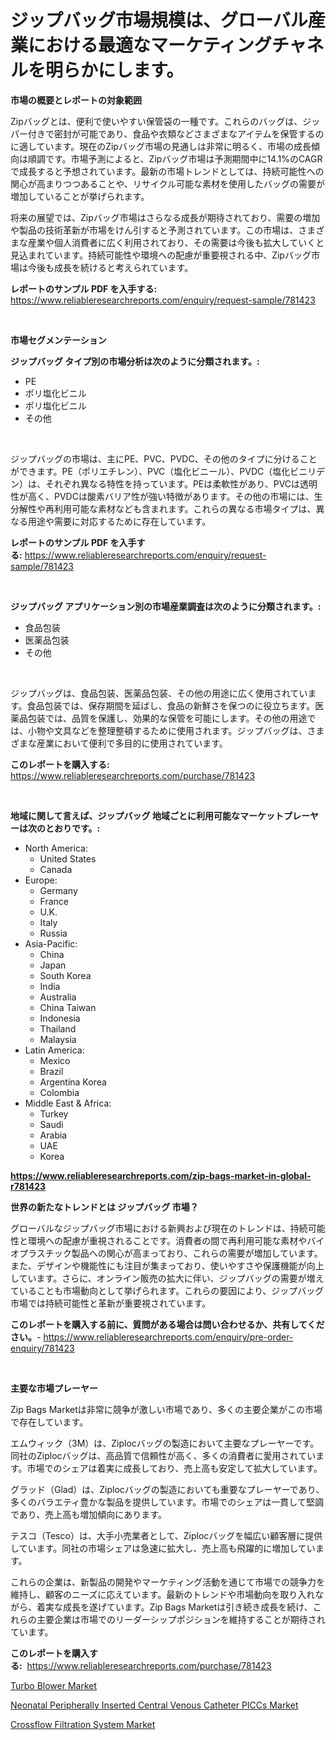 <p><h1>ジップバッグ市場規模は、グローバル産業における最適なマーケティングチャネルを明らかにします。</h1></p><p><strong>市場の概要とレポートの対象範囲</strong></p>
<p><p>Zipバッグとは、便利で使いやすい保管袋の一種です。これらのバッグは、ジッパー付きで密封が可能であり、食品や衣類などさまざまなアイテムを保管するのに適しています。現在のZipバッグ市場の見通しは非常に明るく、市場の成長傾向は順調です。市場予測によると、Zipバッグ市場は予測期間中に14.1%のCAGRで成長すると予想されています。最新の市場トレンドとしては、持続可能性への関心が高まりつつあることや、リサイクル可能な素材を使用したバッグの需要が増加していることが挙げられます。</p><p>将来の展望では、Zipバッグ市場はさらなる成長が期待されており、需要の増加や製品の技術革新が市場をけん引すると予測されています。この市場は、さまざまな産業や個人消費者に広く利用されており、その需要は今後も拡大していくと見込まれています。持続可能性や環境への配慮が重要視される中、Zipバッグ市場は今後も成長を続けると考えられています。</p></p>
<p><strong>レポートのサンプル PDF を入手する:</strong> <a href="https://www.reliableresearchreports.com/enquiry/request-sample/781423">https://www.reliableresearchreports.com/enquiry/request-sample/781423</a></p>
<p>&nbsp;</p>
<p><strong>市場セグメンテーション</strong></p>
<p><strong>ジップバッグ タイプ別の市場分析は次のように分類されます。:</strong></p>
<p><ul><li>PE</li><li>ポリ塩化ビニル</li><li>ポリ塩化ビニル</li><li>その他</li></ul></p>
<p>&nbsp;</p>
<p><p>ジップバッグの市場は、主にPE、PVC、PVDC、その他のタイプに分けることができます。PE（ポリエチレン）、PVC（塩化ビニール）、PVDC（塩化ビニリデン）は、それぞれ異なる特性を持っています。PEは柔軟性があり、PVCは透明性が高く、PVDCは酸素バリア性が強い特徴があります。その他の市場には、生分解性や再利用可能な素材なども含まれます。これらの異なる市場タイプは、異なる用途や需要に対応するために存在しています。</p></p>
<p><strong>レポートのサンプル PDF を入手する:</strong>&nbsp;<a href="https://www.reliableresearchreports.com/enquiry/request-sample/781423">https://www.reliableresearchreports.com/enquiry/request-sample/781423</a></p>
<p>&nbsp;</p>
<p><strong> ジップバッグ アプリケーション別の市場産業調査は次のように分類されます。:</strong></p>
<p><ul><li>食品包装</li><li>医薬品包装</li><li>その他</li></ul></p>
<p>&nbsp;</p>
<p><p>ジップバッグは、食品包装、医薬品包装、その他の用途に広く使用されています。食品包装では、保存期間を延ばし、食品の新鮮さを保つのに役立ちます。医薬品包装では、品質を保護し、効果的な保管を可能にします。その他の用途では、小物や文具などを整理整頓するために使用されます。ジップバッグは、さまざまな産業において便利で多目的に使用されています。</p></p>
<p><strong>このレポートを購入する:</strong>&nbsp; <a href="https://www.reliableresearchreports.com/purchase/781423">https://www.reliableresearchreports.com/purchase/781423</a></p>
<p>&nbsp;</p>
<p><strong>地域に関して言えば、ジップバッグ 地域ごとに利用可能なマーケットプレーヤーは次のとおりです。:</strong></p>
<p><ul>
    <li>
        North America:
        <ul>
            <li>United States</li>
            <li>Canada</li>
        </ul>
    </li>
    <li>
        Europe:
        <ul>
            <li>Germany</li>
            <li>France</li>
            <li>U.K.</li>
            <li>Italy</li>
            <li>Russia</li>
        </ul>
    </li>
    <li>
        Asia-Pacific:
        <ul>
            <li>China</li>
            <li>Japan</li>
            <li>South Korea</li>
            <li>India</li>
            <li>Australia</li>
            <li>China Taiwan</li>
            <li>Indonesia</li>
            <li>Thailand</li>
            <li>Malaysia</li>
        </ul>
    </li>
    <li>
        Latin America:
        <ul>
            <li>Mexico</li>
            <li>Brazil</li>
            <li>Argentina Korea</li>
            <li>Colombia</li>
        </ul>
    </li>
    <li>
        Middle East & Africa:
        <ul>
            <li>Turkey</li>
            <li>Saudi</li>
            <li>Arabia</li>
            <li>UAE</li>
            <li>Korea</li>
        </ul>
    </li>
    </ul></p>
<p><strong><a href="https://www.reliableresearchreports.com/zip-bags-market-in-global-r781423">https://www.reliableresearchreports.com/zip-bags-market-in-global-r781423</a></strong>&nbsp;</p>
<p><strong>世界の新たなトレンドとは ジップバッグ 市場？</strong></p>
<p><p>グローバルなジップバッグ市場における新興および現在のトレンドは、持続可能性と環境への配慮が重視されることです。消費者の間で再利用可能な素材やバイオプラスチック製品への関心が高まっており、これらの需要が増加しています。また、デザインや機能性にも注目が集まっており、使いやすさや保護機能が向上しています。さらに、オンライン販売の拡大に伴い、ジップバッグの需要が増えていることも市場動向として挙げられます。これらの要因により、ジップバッグ市場では持続可能性と革新が重要視されています。</p></p>
<p><strong>このレポートを購入する前に、質問がある場合は問い合わせるか、共有してください。</strong>- <a href="https://www.reliableresearchreports.com/enquiry/pre-order-enquiry/781423">https://www.reliableresearchreports.com/enquiry/pre-order-enquiry/781423</a></p>
<p>&nbsp;</p>
<p><strong>主要な市場プレーヤー</strong></p>
<p><p>Zip Bags Marketは非常に競争が激しい市場であり、多くの主要企業がこの市場で存在しています。</p><p>エムウィック（3M）は、Ziplocバッグの製造において主要なプレーヤーです。同社のZiplocバッグは、高品質で信頼性が高く、多くの消費者に愛用されています。市場でのシェアは着実に成長しており、売上高も安定して拡大しています。</p><p>グラッド（Glad）は、Ziplocバッグの製造においても重要なプレーヤーであり、多くのバラエティ豊かな製品を提供しています。市場でのシェアは一貫して堅調であり、売上高も増加傾向にあります。</p><p>テスコ（Tesco）は、大手小売業者として、Ziplocバッグを幅広い顧客層に提供しています。同社の市場シェアは急速に拡大し、売上高も飛躍的に増加しています。</p><p>これらの企業は、新製品の開発やマーケティング活動を通じて市場での競争力を維持し、顧客のニーズに応えています。最新のトレンドや市場動向を取り入れながら、着実な成長を遂げています。Zip Bags Marketは引き続き成長を続け、これらの主要企業は市場でのリーダーシップポジションを維持することが期待されています。</p></p>
<p><strong>このレポートを購入する:</strong>&nbsp;&nbsp;<a href="https://www.reliableresearchreports.com/purchase/781423">https://www.reliableresearchreports.com/purchase/781423</a></p>
<p><p><a href="https://medium.com/@hskmn/turbo-blower-market-outlook-industry-overview-and-forecast-2024-to-2031-bf8bfbc88fb4">Turbo Blower Market</a></p><p><a href="https://florentine-yuzu-f42.notion.site/Neonatal-Peripherally-Inserted-Central-Venous-Catheter-PICCs-Market-Size-Reveals-the-Best-Marketing--06de209c7b874e6085ecfb88a1ca1157">Neonatal Peripherally Inserted Central Venous Catheter PICCs Market</a></p><p><a href="https://medium.com/@lavernacole31/crossflow-filtration-system-market-furnishes-information-on-market-share-market-trends-and-market-54a44e70bf76">Crossflow Filtration System Market</a></p></p>